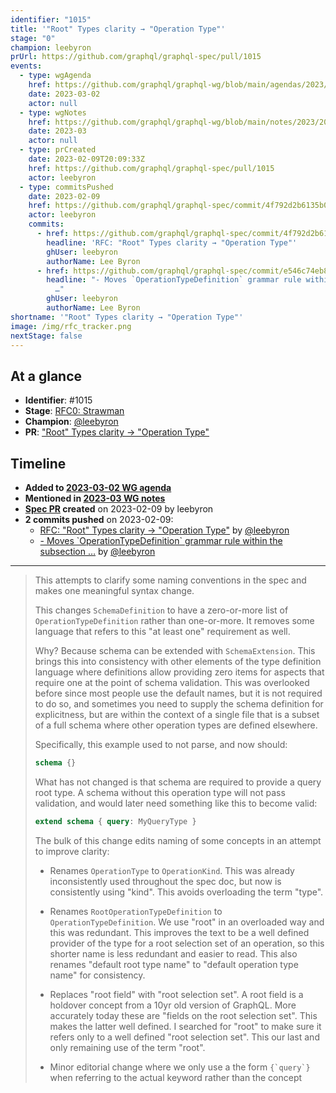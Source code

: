 ```yaml
---
identifier: "1015"
title: '"Root" Types clarity → "Operation Type"'
stage: "0"
champion: leebyron
prUrl: https://github.com/graphql/graphql-spec/pull/1015
events:
  - type: wgAgenda
    href: https://github.com/graphql/graphql-wg/blob/main/agendas/2023/03-Mar/02-wg-primary.md
    date: 2023-03-02
    actor: null
  - type: wgNotes
    href: https://github.com/graphql/graphql-wg/blob/main/notes/2023/2023-03.md
    date: 2023-03
    actor: null
  - type: prCreated
    date: 2023-02-09T20:09:33Z
    href: https://github.com/graphql/graphql-spec/pull/1015
    actor: leebyron
  - type: commitsPushed
    date: 2023-02-09
    href: https://github.com/graphql/graphql-spec/commit/4f792d2b6135b0c1e605cf74ec17bc57392ab5ca
    actor: leebyron
    commits:
      - href: https://github.com/graphql/graphql-spec/commit/4f792d2b6135b0c1e605cf74ec17bc57392ab5ca
        headline: 'RFC: "Root" Types clarity → "Operation Type"'
        ghUser: leebyron
        authorName: Lee Byron
      - href: https://github.com/graphql/graphql-spec/commit/e546c74eb87b836248be8ce2235d1e0a903135d8
        headline: "- Moves `OperationTypeDefinition` grammar rule within the subsection
          …"
        ghUser: leebyron
        authorName: Lee Byron
shortname: '"Root" Types clarity → "Operation Type"'
image: /img/rfc_tracker.png
nextStage: false
---
```


## At a glance

- **Identifier**: #1015
- **Stage**: [RFC0: Strawman](https://github.com/graphql/graphql-spec/blob/main/CONTRIBUTING.md#stage-0-strawman)
- **Champion**: [@leebyron](https://github.com/leebyron)
- **PR**: ["Root" Types clarity → "Operation Type"](https://github.com/graphql/graphql-spec/pull/1015)

<!-- BEGIN_CUSTOM_TEXT -->



<!-- END_CUSTOM_TEXT -->

## Timeline

- **Added to [2023-03-02 WG agenda](https://github.com/graphql/graphql-wg/blob/main/agendas/2023/03-Mar/02-wg-primary.md)**
- **Mentioned in [2023-03 WG notes](https://github.com/graphql/graphql-wg/blob/main/notes/2023/2023-03.md)**
- **[Spec PR](https://github.com/graphql/graphql-spec/pull/1015) created** on 2023-02-09 by leebyron
- **2 commits pushed** on 2023-02-09:
  - [RFC: "Root" Types clarity → "Operation Type"](https://github.com/graphql/graphql-spec/commit/4f792d2b6135b0c1e605cf74ec17bc57392ab5ca) by [@leebyron](https://github.com/leebyron)
  - [- Moves &#x60;OperationTypeDefinition&#x60; grammar rule within the subsection …](https://github.com/graphql/graphql-spec/commit/e546c74eb87b836248be8ce2235d1e0a903135d8) by [@leebyron](https://github.com/leebyron)

<!-- VERBATIM -->

---

> This attempts to clarify some naming conventions in the spec and makes one meaningful syntax change.
> 
> This changes `SchemaDefinition` to have a zero-or-more list of `OperationTypeDefinition` rather than one-or-more. It removes some language that refers to this "at least one" requirement as well.
> 
> Why? Because schema can be extended with `SchemaExtension`. This brings this into consistency with other elements of the type definition language where definitions allow providing zero items for aspects that require​ one at the point of schema validation. This was overlooked
> before since most people use the default names, but it is not required to do so, and sometimes you need to supply the schema definition for explicitness, but are within the context of a single file that is a subset of a full schema where other operation types are defined elsewhere.
> 
> Specifically, this example used to not parse, and now should:
> 
> ```graphql
> schema {}
> ```
> 
> What has not changed is that schema are required to provide a query root type. A schema without this operation type will not pass validation, and would later need something like this to become valid:
> 
> ```graphql
> extend schema { query: MyQueryType }
> ```
> 
> The bulk of this change edits naming of some concepts in an attempt to improve clarity:
> 
> - Renames `OperationType` to `OperationKind`. This was already inconsistently used throughout the spec doc, but now is consistently using "kind". This avoids overloading the term "type".
> 
> - Renames `RootOperationTypeDefinition` to `OperationTypeDefinition`. We use "root" in an overloaded way and this was redundant. This improves the text to be a well defined provider of the type for a root selection set of an operation, so this shorter name is less redundant and easier to read. This also renames "default root type name" to "default operation type name" for consistency.
> 
> - Replaces "root field" with "root selection set". A root field is a holdover concept from a 10yr old version of GraphQL. More accurately today these are "fields on the root selection set". This makes the latter well defined. I searched for "root" to make sure it refers only to a well defined "root selection set". This our last and only remaining use of the term "root".
> 
> - Minor editorial change where we only use a the form ``{`query`}`` when referring to the actual keyword rather than the concept
